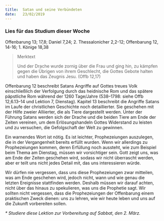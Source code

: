 ```yaml
---
title:  Satan und seine Verbündeten
date:   23/02/2019
---
```


### Lies für das Studium dieser Woche
Offenbarung 13; 17,8; Daniel 7,24; 2. Thessalonicher 2,2-12; Offenbarung 12, 14-16; 1. Könige 18,38

> <p>Merktext</p>
> Und der Drache wurde zornig über die Frau und ging hin, zu kämpfen gegen die Übrigen von ihrem Geschlecht, die Gottes Gebote halten und haben das Zeugnis Jesu. (Offb 12,17)

Offenbarung 12 beschreibt Satans Angriffe auf Gottes treues Volk einschließlich der Verfolgung durch das heidnische Rom und das spätere päpstliche Rom während der 1260 Tage/Jahre (538–1798: siehe Offb 12,6.13–14 und Lektion 7, Dienstag). Kapitel 13 beschreibt die Angriffe Satans im Laufe der christlichen Geschichte noch detaillierter. Sie geschehen mit der Hilfe zweier Alliierter, die als Tiere dargestellt werden. Unter der Führung Satans werden sich der Drache und die beiden Tiere am Ende der Zeiten vereinen, um dem Erlösungshandeln Gottes Widerstand zu leisten und zu versuchen, die Gefolgschaft der Welt zu gewinnen.

Ein warnendes Wort ist nötig. Es ist leichter, Prophezeiungen auszulegen, die in der Vergangenheit bereits erfüllt wurden. Wenn wir allerdings zu Prophezeiungen kommen, deren Erfüllung noch aussteht, wie zum Beispiel beim Thema am Dienstag, müssen wir vorsichtiger sein. Gott zeigt uns, was am Ende der Zeiten geschehen wird, sodass wir nicht überrascht werden, aber er teilt uns nicht jedes Detail mit, das uns interessieren würde.

Wir dürfen nie vergessen, dass uns diese Prophezeiungen zwar mitteilen, was am Ende geschehen wird, jedoch nicht, wann und wie genau die letzten Ereignisse stattfinden werden. Deshalb müssen wir darauf achten, nicht über das hinaus zu spekulieren, was uns die Prophetie sagt. Wir sollten nicht vergessen, dass die Prophezeiungen der Offenbarung einem praktischen Zweck dienen: uns zu lehren, wie wir heute leben und uns auf die Zukunft vorbereiten sollen.

_* Studiere diese Lektion zur Vorbereitung auf Sabbat, den 2. März._
